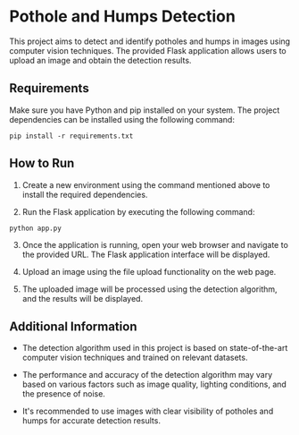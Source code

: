 # Pothole and Humps Detection

This project aims to detect and identify potholes and humps in images using computer vision techniques. The provided Flask application allows users to upload an image and obtain the detection results.

## Requirements

Make sure you have Python and pip installed on your system. The project dependencies can be installed using the following command:

```
pip install -r requirements.txt
```

## How to Run

1. Create a new environment using the command mentioned above to install the required dependencies.

2. Run the Flask application by executing the following command:

```
python app.py
```

3. Once the application is running, open your web browser and navigate to the provided URL. The Flask application interface will be displayed.

4. Upload an image using the file upload functionality on the web page.

5. The uploaded image will be processed using the detection algorithm, and the results will be displayed.

## Additional Information

- The detection algorithm used in this project is based on state-of-the-art computer vision techniques and trained on relevant datasets. 

- The performance and accuracy of the detection algorithm may vary based on various factors such as image quality, lighting conditions, and the presence of noise.

- It's recommended to use images with clear visibility of potholes and humps for accurate detection results.
